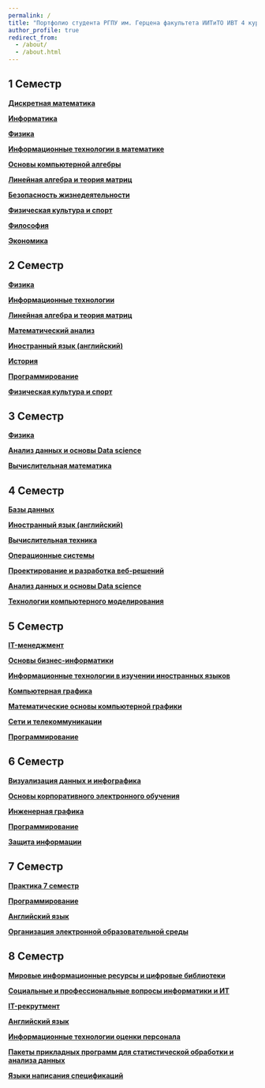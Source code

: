 ```yaml
---
permalink: /
title: "Портфолио студента РГПУ им. Герцена факультета ИИТиТО ИВТ 4 курс"
author_profile: true
redirect_from: 
  - /about/
  - /about.html
---
```


## 1 Семестр
**[Дискретная математика](https://disk.yandex.ru/d/-2Mo8HoDQZhvwQ)**

**[Информатика](https://disk.yandex.ru/d/gyJLBHg7l2OJKQ)**

**[Физика](https://disk.yandex.ru/d/-j3wE9-00h-w6A)**

**[Информационные технологии в математике](https://disk.yandex.ru/d/MzNR_3vbPz014g)**

**[Основы компьютерной алгебры](https://disk.yandex.ru/d/kWbW1lQxgSSGgg)**

**[Линейная алгебра и теория матриц](https://disk.yandex.ru/d/_b3tZyytqH4fnA)**

**[Безопасность жизнедеятельности](https://disk.yandex.ru/d/LiGwRUCa6KWSqg)**

**[Физическая культура и спорт](https://disk.yandex.ru/d/rRF6nnHyPCD6lA)**

**[Философия](https://disk.yandex.ru/d/ce5oxjpmX8dWPw)**

**[Экономика](https://disk.yandex.ru/d/d60zko2LD1sqsA)**

## 2 Семестр
**[Физика](https://disk.yandex.ru/d/HtvPUNzfos2iNw)**

**[Информационные технологии](https://disk.yandex.ru/d/kaHUjITcxd9olg)**

**[Линейная алгебра и теория матриц](https://disk.yandex.ru/d/_b3tZyytqH4fnA)**

**[Математический анализ](https://disk.yandex.ru/d/oiaRm1dbKax24g)**

**[Иностранный язык (английский)](https://disk.yandex.ru/d/7aYcg63MsbT6oA)**

**[История](https://disk.yandex.ru/d/rRF6nnHyPCD6lA)**

**[Программирование](https://disk.yandex.ru/d/8wj3eF5ms0Xetg)**

**[Физическая культура и спорт](https://disk.yandex.ru/d/rRF6nnHyPCD6lA)**

## 3 Семестр
**[Физика](https://disk.yandex.ru/d/5E-FEeQpqp_CFQ)**

**[Анализ данных и основы Data science](https://disk.yandex.ru/d/UjK9GF_-xHBjDQ)**

**[Вычислительная математика](https://disk.yandex.ru/d/jXC9LuCprR3TNA)**

## 4 Семестр
**[Базы данных](https://disk.yandex.ru/d/MJlrwnX1kOe4ug)**

**[Иностранный язык (английский)](https://disk.yandex.ru/d/70LL1ZWb8cTdDw)**

**[Вычислительная техника](https://disk.yandex.ru/d/3rVFj4ZhHFfLwg)**

**[Операционные системы](https://disk.yandex.ru/d/t_cOHmJ6sAUPDw)**

**[Проектирование и разработка веб-решений](https://disk.yandex.ru/d/sitP4jwBg2qDSQ)**

**[Анализ данных и основы Data science](https://disk.yandex.ru/d/UjK9GF_-xHBjDQ)**

**[Технологии компьютерного моделирования](https://disk.yandex.ru/d/g3MID0d-Weqo_g)**

## 5 Семестр
**[IT-менеджмент](https://disk.yandex.ru/d/nstzkfhz6X1lBQ)**

**[Основы бизнес-информатики](https://disk.yandex.ru/d/pqYHGfX4ix4yTw)**

**[Информационные технологии в изучении иностранных языков](https://disk.yandex.ru/d/k067PK12dX4yHg)**

**[Компьютерная графика](https://disk.yandex.ru/d/dtou3ujDzKAweg)**

**[Математические основы компьютерной графики](https://disk.yandex.ru/d/W9J06I7TTp_QEg)**

**[Сети и телекоммуникации](https://disk.yandex.ru/d/QtsUvjLdvUPOCw)**

**[Программирование](https://disk.yandex.ru/d/nsdrZvwXIWMDsw)**

## 6 Семестр
**[Визуализация данных и инфографика](https://disk.yandex.ru/d/rXbinSrLUPlALg)**

**[Основы корпоративного электронного обучения](https://disk.yandex.ru/d/3fNNCAuGYaLqLA)**

**[Инженерная графика](https://disk.yandex.ru/d/qJN0xmwgOY2cbw)**

**[Программирование](https://github.com/Neon-Armorina/6-semesterr)**

**[Защита информации](https://disk.yandex.ru/d/xLqnKXBHQL_sMw)**

## 7 Семестр
**[Практика 7 семестр](https://github.com/Neon-Armorina/7Semester-Practice)**

**[Программирование](https://disk.yandex.ru/d/yAI8RgKXOhPmaw)**

**[Английский язык](https://disk.yandex.ru/d/f9TahjiM9_nAqw)**

**[Организация электронной образовательной среды](https://disk.yandex.ru/d/7JYKJiMChShFmQ)**

## 8 Семестр
**[Мировые информационные ресурсы и цифровые библиотеки](https://disk.yandex.ru/d/3SciWmrN65o6eg)**

**[Социальные и профессиональные вопросы информатики и ИТ](https://disk.yandex.ru/d/6tpis1lxrkwiSw)**

**[IT-рекрутмент](https://disk.yandex.ru/d/0nQdn95QtEOyQg)**

**[Английский язык](https://disk.yandex.ru/d/f9TahjiM9_nAqw)**

**[Информационные технологии оценки персонала](https://disk.yandex.ru/d/soK2tfeZ_BDQ2w)**

**[Пакеты прикладных программ для статистической обработки и анализа данных](https://disk.yandex.ru/d/itcGZEuRlskcdw)**

**[Языки написания спецификаций](https://github.com/Neon-Armorina/Spec_lenguages_lr4)**
